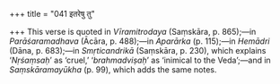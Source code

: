 +++
title = "041 इतरेषु तु"

+++
This verse is quoted in *Vīramitrodaya* (Saṃskāra, p. 865);—in
*Parāśaramadhava* (Ācāra, p. 488);—in *Aparārka* (p. 115);—in *Hemādri*
(Dāna, p. 683);—in *Smṛticandrikā* (Saṃskāra, p. 230), which explains
‘*Nṛśaṃsaḥ*’ as ‘cruel,’ ‘*brahmadviṣaḥ*’ as ‘inimical to the Veda’;—and
in *Saṃskāramayūkha* (p. 99), which adds the same notes.


